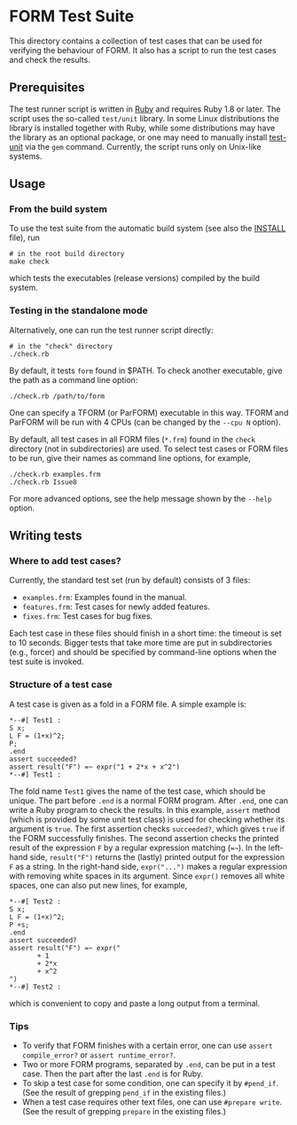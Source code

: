 FORM Test Suite
===============

This directory contains a collection of test cases that can be used for
verifying the behaviour of FORM. It also has a script to run the test cases and
check the results.

Prerequisites
-------------

The test runner script is written in [Ruby](https://www.ruby-lang.org/)
and requires Ruby 1.8 or later. The script uses the so-called `test/unit`
library. In some Linux distributions the library is installed together with
Ruby, while some distributions may have the library as an optional package,
or one may need to manually install
[test-unit](http://test-unit.github.io/test-unit/en/) via the `gem` command.
Currently, the script runs only on Unix-like systems.

Usage
-----

### From the build system

To use the test suite from the automatic build system
(see also the [INSTALL](../INSTALL) file),
run

```
# in the root build directory
make check
```

which tests the executables (release versions) compiled by the build system.

### Testing in the standalone mode

Alternatively, one can run the test runner script directly:

```
# in the "check" directory
./check.rb
```

By default, it tests `form` found in $PATH.
To check another executable, give the path as a command line option:

```
./check.rb /path/to/form
```

One can specify a TFORM (or ParFORM) executable in this way.
TFORM and ParFORM will be run with 4 CPUs (can be changed by the `--cpu N`
option).

By default, all test cases in all FORM files (`*.frm`) found in the `check`
directory (not in subdirectories) are used. To select test cases or FORM files
to be run, give their names as command line options, for example,

```
./check.rb examples.frm
./check.rb Issue8
```

For more advanced options, see the help message shown by the `--help` option.

Writing tests
-------------

### Where to add test cases?

Currently, the standard test set (run by default) consists of 3 files:

- `examples.frm`: Examples found in the manual.
- `features.frm`: Test cases for newly added features.
- `fixes.frm`: Test cases for bug fixes.

Each test case in these files should finish in a short time: the timeout is set
to 10 seconds. Bigger tests that take more time are put in subdirectories
(e.g., forcer) and should be specified by command-line options when the test
suite is invoked.

### Structure of a test case

A test case is given as a fold in a FORM file. A simple example is:

```
*--#[ Test1 :
S x;
L F = (1+x)^2;
P;
.end
assert succeeded?
assert result("F") =~ expr("1 + 2*x + x^2")
*--#] Test1 : 
```

The fold name `Test1` gives the name of the test case, which should be unique.
The part before `.end` is a normal FORM program. After `.end`, one can write
a Ruby program to check the results. In this example, `assert` method (which is
provided by some unit test class) is used for checking whether its argument is
`true`. The first assertion checks `succeeded?`, which gives `true` if the FORM
successfully finishes. The second assertion checks the printed result of the
expression `F` by a regular expression matching (`=~`). In the left-hand side,
`result("F")` returns the (lastly) printed output for the expression `F` as
a string. In the right-hand side, `expr("...")` makes a regular expression with
removing white spaces in its argument. Since `expr()` removes all white spaces,
one can also put new lines, for example,

```
*--#[ Test2 :
S x;
L F = (1+x)^2;
P +s;
.end
assert succeeded?
assert result("F") =~ expr("
       + 1
       + 2*x
       + x^2
")
*--#] Test2 : 
```

which is convenient to copy and paste a long output from a terminal.

### Tips

- To verify that FORM finishes with a certain error, one can use
  `assert compile_error?` or `assert runtime_error?`.
- Two or more FORM programs, separated by `.end`, can be put in a test case.
  Then the part after the last `.end` is for Ruby.
- To skip a test case for some condition, one can specify it by `#pend_if`.
  (See the result of grepping `pend_if` in the existing files.)
- When a test case requires other text files, one can use `#prepare write`.
  (See the result of grepping `prepare` in the existing files.)
